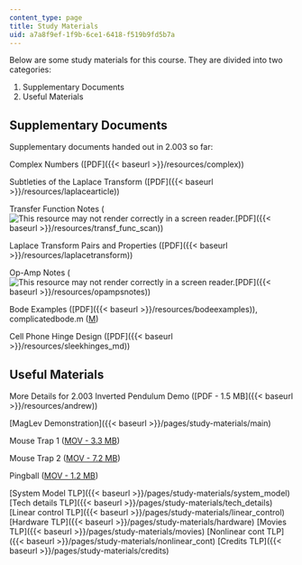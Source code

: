 ```yaml
---
content_type: page
title: Study Materials
uid: a7a8f9ef-1f9b-6ce1-6418-f519b9fd5b7a
---
```


Below are some study materials for this course. They are divided into two categories:

1.  Supplementary Documents
2.  Useful Materials

Supplementary Documents
-----------------------

Supplementary documents handed out in 2.003 so far:

Complex Numbers ([PDF]({{< baseurl >}}/resources/complex))

Subtleties of the Laplace Transform ([PDF]({{< baseurl >}}/resources/laplacearticle))

Transfer Function Notes (![This resource may not render correctly in a screen reader.](/images/inacessible.gif)[PDF]({{< baseurl >}}/resources/transf_func_scan))

Laplace Transform Pairs and Properties ([PDF]({{< baseurl >}}/resources/laplacetransform))

Op-Amp Notes (![This resource may not render correctly in a screen reader.](/images/inacessible.gif)[PDF]({{< baseurl >}}/resources/opampsnotes))

Bode Examples ([PDF]({{< baseurl >}}/resources/bodeexamples)), complicatedbode.m ([M](/courses/mechanical-engineering/2-003-modeling-dynamics-and-control-i-spring-2005/study-materials/complicatedbode.m))

Cell Phone Hinge Design ([PDF]({{< baseurl >}}/resources/sleekhinges_md))

Useful Materials
----------------

More Details for 2.003 Inverted Pendulum Demo ([PDF - 1.5 MB]({{< baseurl >}}/resources/andrew))

[MagLev Demonstration]({{< baseurl >}}/pages/study-materials/main)

Mouse Trap 1 ([MOV - 3.3 MB](/ans7870/2/2.003/s05/studymaterials/mtrap1.mov))

Mouse Trap 2 ([MOV - 7.2 MB](/ans7870/2/2.003/s05/studymaterials/mtrap2.mov))

Pingball ([MOV - 1.2 MB](/ans7870/2/2.003/s05/studymaterials/pingball.mov))

[System Model TLP]({{< baseurl >}}/pages/study-materials/system_model) [Tech details TLP]({{< baseurl >}}/pages/study-materials/tech_details) [Linear control TLP]({{< baseurl >}}/pages/study-materials/linear_control) [Hardware TLP]({{< baseurl >}}/pages/study-materials/hardware) [Movies TLP]({{< baseurl >}}/pages/study-materials/movies) [Nonlinear cont TLP]({{< baseurl >}}/pages/study-materials/nonlinear_cont) [Credits TLP]({{< baseurl >}}/pages/study-materials/credits)